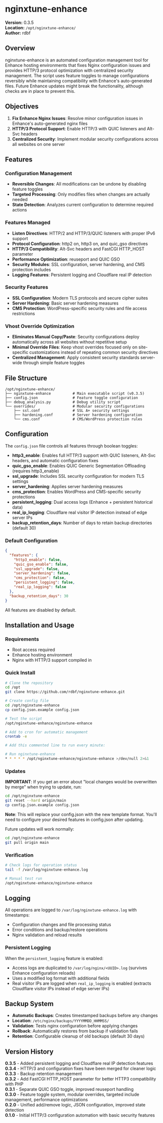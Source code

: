 # nginxtune-enhance

**Version:** 0.3.5  
**Location:** `/opt/nginxtune-enhance/`  
**Author:** rdbf  

## Overview

nginxtune-enhance is an automated configuration management tool for Enhance hosting environments that fixes Nginx configuration issues and provides HTTP/3 protocol optimization with centralized security management. The script uses feature toggles to manage configurations reversibly while maintaining compatibility with Enhance's auto-generated files. Future Enhance updates might break the functionality, although checks are in place to prevent this.

## Objectives

1. **Fix Enhance Nginx Issues**: Resolve minor configuration issues in Enhance's auto-generated nginx files
2. **HTTP/3 Protocol Support**: Enable HTTP/3 with QUIC listeners and Alt-Svc headers
3. **Centralized Security**: Implement modular security configurations across all websites on one server

## Features

### Configuration Management
- **Reversible Changes**: All modifications can be undone by disabling feature toggles
- **Targeted Processing**: Only modifies files when changes are actually needed
- **State Detection**: Analyzes current configuration to determine required actions

### Features Managed
- **Listen Directives**: HTTP/2 and HTTP/3/QUIC listeners with proper IPv6 support
- **Protocol Configuration**: http2 on, http3 on, and quic_gso directives
- **HTTP/3 Compatibility**: Alt-Svc headers and FastCGI HTTP_HOST parameter
- **Performance Optimization**: reuseport and QUIC GSO
- **Security Modules**: SSL configuration, server hardening, and CMS protection includes
- **Logging Features**: Persistent logging and Cloudflare real IP detection

### Security Features
- **SSL Configuration**: Modern TLS protocols and secure cipher suites
- **Server Hardening**: Basic server hardening measures  
- **CMS Protection**: WordPress-specific security rules and file access restrictions

### Vhost Override Optimization
- **Eliminates Manual Copy/Paste**: Security configurations deploy automatically across all websites without repetitive setup
- **Minimal Override Files**: Keep vhost overrides focused only on site-specific customizations instead of repeating common security directives
- **Centralized Management**: Apply consistent security standards server-wide through simple feature toggles

## File Structure

```
/opt/nginxtune-enhance/
├── nginxtune-enhance          # Main executable script (v0.3.5)
├── config.json                # Feature toggle configuration
├── debug_analysis.py          # Debug utility script
└── overrides/                 # Modular security configurations
    ├── ssl.conf               # SSL A+ security settings
    ├── hardening.conf         # Server hardening configuration
    └── cms.conf               # CMS/WordPress protection rules
```

## Configuration

The `config.json` file controls all features through boolean toggles:

- **http3_enable**: Enables full HTTP/3 support with QUIC listeners, Alt-Svc headers, and automatic configuration fixes
- **quic_gso_enable**: Enables QUIC Generic Segmentation Offloading (requires http3_enable)
- **ssl_upgrade**: Includes SSL security configuration for modern TLS settings
- **server_hardening**: Applies server hardening measures
- **cms_protection**: Enables WordPress and CMS-specific security protections
- **persistent_logging**: Dual access logs (Enhance + persistent historical data)
- **real_ip_logging**: Cloudflare real visitor IP detection instead of edge server IPs
- **backup_retention_days**: Number of days to retain backup directories (default 30)

### Default Configuration
```json
{
  "features": {
    "http3_enable": false,
    "quic_gso_enable": false,
    "ssl_upgrade": false,
    "server_hardening": false,
    "cms_protection": false,
    "persistent_logging": false,
    "real_ip_logging": false
  },
  "backup_retention_days": 30
}
```

All features are disabled by default.

## Installation and Usage

### Requirements
- Root access required
- Enhance hosting environment
- Nginx with HTTP/3 support compiled in

### Quick Install
```bash
# Clone the repository
cd /opt
git clone https://github.com/rdbf/nginxtune-enhance.git

# Create config file
cd /opt/nginxtune-enhance
cp config.json.example config.json

# Test the script
/opt/nginxtune-enhance/nginxtune-enhance

# Add to cron for automatic management
crontab -e

# Add this commented line to run every minute:

# Run nginxtune-enhance
* * * * * /opt/nginxtune-enhance/nginxtune-enhance >/dev/null 2>&1
```

### Updates

**IMPORTANT**: If you get an error about "local changes would be overwritten by merge" when trying to update, run:

```bash
cd /opt/nginxtune-enhance
git reset --hard origin/main
cp config.json.example config.json
```

**Note**: This will replace your config.json with the new template format. You'll need to configure your desired features in config.json after updating.

Future updates will work normally:
```bash
cd /opt/nginxtune-enhance
git pull origin main
```

### Verification
```bash
# Check logs for operation status
tail -f /var/log/nginxtune-enhance.log

# Manual test run
/opt/nginxtune-enhance/nginxtune-enhance
```

## Logging

All operations are logged to `/var/log/nginxtune-enhance.log` with timestamps:
- Configuration changes and file processing status
- Error conditions and backup/restore operations  
- Nginx validation and reload results

### Persistent Logging
When the `persistent_logging` feature is enabled:
- Access logs are duplicated to `/var/log/nginx/<UUID>.log` (survives Enhance configuration reloads)
- Uses a modified log format with additional fields
- Real visitor IPs are logged when `real_ip_logging` is enabled (extracts Cloudflare visitor IPs instead of edge server IPs)

## Backup System

- **Automatic Backups**: Creates timestamped backups before any changes
- **Location**: `/etc/nginx/backups/YYYYMMDD_HHMMSS/`
- **Validation**: Tests nginx configuration before applying changes
- **Rollback**: Automatically restores from backup if validation fails
- **Retention**: Configurable cleanup of old backups (default 30 days)

## Version History

**0.3.5** - Added persistent logging and Cloudflare real IP detection features  
**0.3.4** - HTTP/3 and configuration fixes have been merged for cleaner logic  
**0.3.3** - Backup retention management  
**0.3.2** - Add FastCGI HTTP_HOST parameter for better HTTP3 compatibility with PHP  
**0.3.1** - Separate QUIC GSO toggle, improved reuseport handling  
**0.3.0** - Feature toggle system, modular overrides, targeted include management, performance optimizations  
**0.2.0** - Unified add/remove logic, JSON configuration, improved state detection  
**0.1.0** - Initial HTTP/3 configuration automation with basic security features
